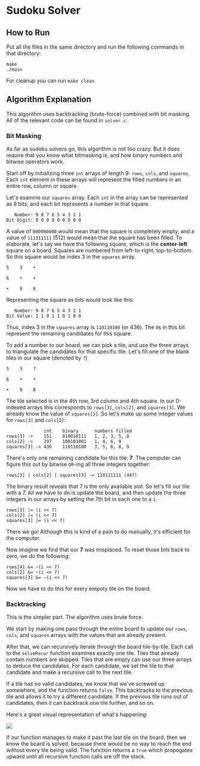 # Sudoku Solver

## How to Run
Put all the files in the same directory and run the following commands in that directory:
```
make
./main
```
For cleanup you can run `make clean`. 
## Algorithm Explanation

This algorithm uses backtracking (brute-force) combined with bit masking. All of the relevant code can be found in `solver.c`. 
### Bit Masking

As far as sudoku solvers go, this algorithm is not too crazy. But it does require that you know what bitmasking is, and how binary numbers and bitwise operators work. 

Start off by initializing three `int` arrays of length 9: `rows`, `cols`, and `squares`. Each `int` element in these arrays will represent the filled numbers in an entire row, column or square. 

Let's examine our `squares` array. Each `int` in the array can be represented as 9 bits, and each bit represents a number in that square. 
```
   Number: 9 8 7 6 5 4 3 2 1
Bit Digit: 0 0 0 0 0 0 0 0 0
```
A value of `000000000` would mean that the square is completely empty, and a value of `111111111` (512) would mean that the square has been filled. To elaborate, let's say we have the following square, which is the **center-left** square on a board. Squares are numbered from left-to-right, top-to-bottom. So this square would be index 3 in the `squares` array. 
```
5    3    •

6    •    •

•    9    8
```
Representing the square as bits would look like this: 
```
   Number: 9 8 7 6 5 4 3 2 1
Bit Value: 1 1 0 1 1 0 1 0 0 
```
Thus, index 3 in the `squares` array is `110110100` (or 436). The `0`s in this bit represent the remaining candidates for this square. 

To add a number to our board, we can pick a tile, and use the three arrays to triangulate the candidates for that specific tile. Let's fill one of the blank tiles in our square (denoted by `?`) 
```
5    3    ?

6    •    •

•    9    8
```


The tile selected is in the 4th row, 3rd column and 4th square. In our 0-indexed arrays this corresponds to `rows[3]`, `cols[2]`, and `squares[3]`. We already know the value of `squares[3]`. So let's make up some integer values for `rows[3]` and `cols[2]`:
```
              int    binary      numbers filled
rows[3] ->    151    010010111   1, 2, 3, 5, 8
cols[2] ->    297    100101001   1, 4, 6, 9
squares[3] -> 436    110110100   3, 5, 6, 8, 9
```
There's only one remaining candidate for this tile: **7**. The computer can figure this out by bitwise `OR`-ing all three integers together: 

```
rows[3] | cols[2] | squares[3] -> 110111111 (447)  
```
The binary result reveals that 7 is the only available slot. So let's fill our tile with a 7. All we have to do is update the board, and then update the three integers in our arrays by setting the 7th bit in each one to a `1`. 

```
rows[3] |= (i << 7)
cols[2] |= (i << 7)
squares[3] |= (i << 7)
```
There we go! Although this is kind of a pain to do manually, it's efficient for the computer. 

Now imagine we find that our **7** was misplaced. To reset those bits back to zero, we do the following:
```
rows[4] &= ~(i << 7)
cols[2] &= ~(i << 7)
squares[3] &= ~(i << 7)
```

Now we have to do this for every empoty tile on the board. 


### Backtracking 
This is the simpler part. The algorithm uses brute force. 

We start by making one pass through the entire board to update our `rows`, `cols`, and `squares` arrays with the values that are already present. 

After that, we can recursively iterate through the board tile-by-tile. Each call to the `solveRecur` function examines exactly one tile. Tiles that already contain numbers are skipped. Tiles that are empty can use our three arrays to deduce the candidates. For each candidate, we set the tile to that candidate and make a recursive call to the next tile.

If a tile has no valid candidates, we know that we've screwed up somewhere, and the function returns `false`. This backtracks to the previous tile and allows it to try a different candidate. If the previous tile runs out of candidates, then it can backtrack one tile further, and so on.

Here's a great visual representation of what's happening: 

<img src = "https://upload.wikimedia.org/wikipedia/commons/8/8c/Sudoku_solved_by_bactracking.gif">


If our function manages to make it past the last tile on the board, then we know the board is solved, because there would be no way to reach the end without every tile being valid. The function returns a `true` which propogates upward until all recursive function calls are off the stack. 